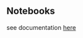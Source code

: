 ## Notebooks

see documentation [here](https://citros.io/doc/docs_cli/structure/citros_structure#directory-notebooks)
